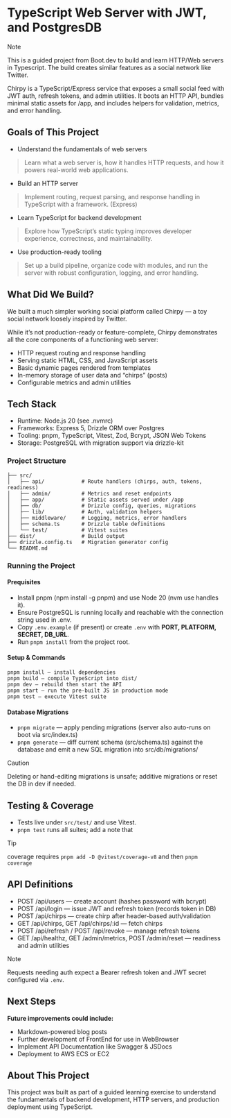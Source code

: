 # TypeScript Web Server with JWT, and PostgresDB

> [!Note] 
> This is a guided project from Boot.dev to build and learn HTTP/Web servers in Typescript. The build creates similar features as a social network like Twitter.

Chirpy is a TypeScript/Express service that exposes a small social feed with JWT auth, refresh tokens, and admin utilities. It boots an HTTP API, bundles minimal static assets for /app, and includes helpers for validation, metrics, and error handling.

## Goals of This Project

- Understand the fundamentals of web servers
> Learn what a web server is, how it handles HTTP requests, and how it powers real-world web applications.

- Build an HTTP server 
> Implement routing, request parsing, and response handling in TypeScript with a framework. (Express)

- Learn TypeScript for backend development
> Explore how TypeScript’s static typing improves developer experience, correctness, and maintainability.

- Use production-ready tooling
> Set up a build pipeline, organize code with modules, and run the server with robust configuration, logging, and error handling.

## What Did We Build?

We built a much simpler working social platform called Chirpy — a toy social network loosely inspired by Twitter.

While it’s not production-ready or feature-complete, Chirpy demonstrates all the core components of a functioning web server:

- HTTP request routing and response handling
- Serving static HTML, CSS, and JavaScript assets
- Basic dynamic pages rendered from templates
- In-memory storage of user data and “chirps” (posts)
- Configurable metrics and admin utilities

## Tech Stack

- Runtime: Node.js 20 (see .nvmrc)
- Frameworks: Express 5, Drizzle ORM over Postgres
- Tooling: pnpm, TypeScript, Vitest, Zod, Bcrypt, JSON Web Tokens
- Storage: PostgreSQL with migration support via drizzle-kit

### Project Structure

```
├── src/
│   ├── api/            # Route handlers (chirps, auth, tokens, readiness)
│   ├── admin/          # Metrics and reset endpoints
│   ├── app/            # Static assets served under /app
│   ├── db/             # Drizzle config, queries, migrations
│   ├── lib/            # Auth, validation helpers
│   ├── middleware/     # Logging, metrics, error handlers
│   ├── schema.ts       # Drizzle table definitions
│   └── test/           # Vitest suites
├── dist/               # Build output
├── drizzle.config.ts   # Migration generator config
└── README.md

```

### Running the Project

####  Prequisites


- Install pnpm (npm install -g pnpm) and use Node 20 (nvm use handles it).
- Ensure PostgreSQL is running locally and reachable with the connection string used in .env.
- Copy `.env.example` (if present) or create `.env` with **PORT, PLATFORM, SECRET, DB_URL**.
- Run `pnpm install` from the project root.


#### Setup & Commands

```
pnpm install — install dependencies
pnpm build — compile TypeScript into dist/
pnpm dev — rebuild then start the API
pnpm start — run the pre-built JS in production mode
pnpm test — execute Vitest suite
```

#### Database Migrations
- `pnpm migrate` — apply pending migrations (server also auto-runs on boot via src/index.ts)
- `pnpm generate` — diff current schema (src/schema.ts) against the database and emit a new SQL migration into src/db/migrations/
> [!Caution]
> Deleting or hand-editing migrations is unsafe; additive migrations or reset the DB in dev if needed.

## Testing & Coverage

- Tests live under `src/test/` and use Vitest.
- `pnpm test` runs all suites; add a note that 
> [!Tip]
> coverage requires `pnpm add -D @vitest/coverage-v8` and then `pnpm coverage` 

## API Definitions

- POST /api/users — create account (hashes password with bcrypt)
- POST /api/login — issue JWT and refresh token (records token in DB)
- POST /api/chirps — create chirp after header-based auth/validation
- GET /api/chirps, GET /api/chirps/:id — fetch chirps
- POST /api/refresh / POST /api/revoke — manage refresh tokens
- GET /api/healthz, GET /admin/metrics, POST /admin/reset — readiness and admin utilities
> [!Note]
> Requests needing auth expect a Bearer refresh token and JWT secret configured via `.env`.

## Next Steps

**Future improvements could include:**

- Markdown-powered blog posts
- Further development of FrontEnd for use in WebBrowser
- Implement API Documentation like Swagger & JSDocs
- Deployment to AWS ECS or EC2

## About This Project

This project was built as part of a guided learning exercise to understand the fundamentals of backend development, HTTP servers, and production deployment using TypeScript.